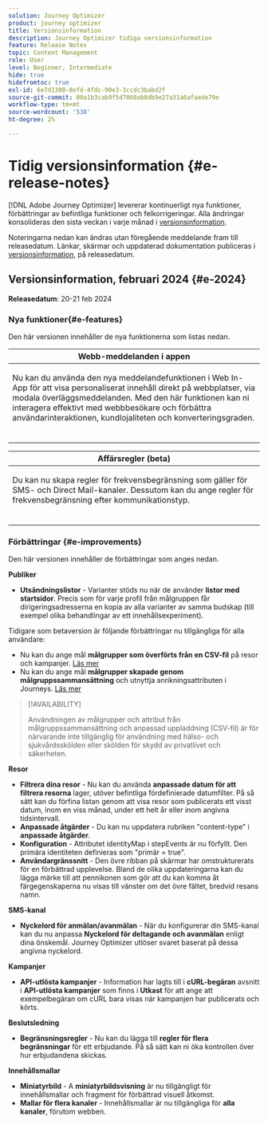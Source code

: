 ```yaml
---
solution: Journey Optimizer
product: journey optimizer
title: Versionsinformation
description: Journey Optimizer tidiga versionsinformation
feature: Release Notes
topic: Content Management
role: User
level: Beginner, Intermediate
hide: true
hidefromtoc: true
exl-id: 6e7d1300-8efd-4fdc-90e3-3ccdc3babd2f
source-git-commit: 00a1b3cab9f5d7060ab8db9e27a31a6afaede79e
workflow-type: tm+mt
source-wordcount: '538'
ht-degree: 2%

---
```


# Tidig versionsinformation {#e-release-notes}

[!DNL Adobe Journey Optimizer] levererar kontinuerligt nya funktioner, förbättringar av befintliga funktioner och felkorrigeringar. Alla ändringar konsolideras den sista veckan i varje månad i [versionsinformation](release-notes.md).

Noteringarna nedan kan ändras utan föregående meddelande fram till releasedatum. Länkar, skärmar och uppdaterad dokumentation publiceras i [versionsinformation](release-notes.md), på releasedatum.

## Versionsinformation, februari 2024 {#e-2024}

**Releasedatum**: 20-21 feb 2024

### Nya funktioner{#e-features}

Den här versionen innehåller de nya funktionerna som listas nedan.


<table>
<thead>
<tr>
<th><strong>Webb-meddelanden i appen</strong><br/></th>
</tr>
</thead>
<tbody>
<tr>
<td>
<p>Nu kan du använda den nya meddelandefunktionen i Web In-App för att visa personaliserat innehåll direkt på webbplatser, via modala överläggsmeddelanden. Med den här funktionen kan ni interagera effektivt med webbbesökare och förbättra användarinteraktionen, kundlojaliteten och konverteringsgraden.<br/><br/></p>
<!--img src="assets/do-not-localize/computed-attributes.gif"-->
</tr>
</tbody>
</table>


<table>
<thead>
<tr>
<th><strong>Affärsregler (beta)</strong><br/></th>
</tr>
</thead>
<tbody>
<tr>
<td>
<p>Du kan nu skapa regler för frekvensbegränsning som gäller för SMS- och Direct Mail-kanaler. Dessutom kan du ange regler för frekvensbegränsning efter kommunikationstyp.<br/><br/></p>
<!--img src="assets/do-not-localize/computed-attributes.gif"-->
</tr>
</tbody>
</table>



### Förbättringar {#e-improvements}

Den här versionen innehåller de förbättringar som anges nedan.

**Publiker**

* **Utsändningslistor** - Varianter stöds nu när de använder **listor med startsidor**. Precis som för varje profil från målgruppen får dirigeringsadresserna en kopia av alla varianter av samma budskap (till exempel olika behandlingar av ett innehållsexperiment).

Tidigare som betaversion är följande förbättringar nu tillgängliga för alla användare:

* Nu kan du ange mål **målgrupper som överförts från en CSV-fil** på resor och kampanjer. [Läs mer](../audience/about-audiences.md#segments-in-journey-optimizer)
* Nu kan du ange mål **målgrupper skapade genom målgruppssammansättning** och utnyttja anrikningsattributen i Journeys. [Läs mer](../building-journeys/read-audience.md)

>[!AVAILABILITY]
>
>Användningen av målgrupper och attribut från målgruppssammansättning och anpassad uppladdning (CSV-fil) är för närvarande inte tillgänglig för användning med hälso- och sjukvårdsskölden eller skölden för skydd av privatlivet och säkerheten.

**Resor**

* **Filtrera dina resor** - Nu kan du använda **anpassade datum för att filtrera resorna** lager, utöver befintliga fördefinierade datumfilter. På så sätt kan du förfina listan genom att visa resor som publicerats ett visst datum, inom en viss månad, under ett helt år eller inom angivna tidsintervall.
* **Anpassade åtgärder** - Du kan nu uppdatera rubriken &quot;content-type&quot; i **anpassade åtgärder**.
* **Konfiguration** - Attributet identityMap i stepEvents är nu förfyllt. Den primära identiteten definieras som &quot;primär = true&quot;.
* **Användargränssnitt** - Den övre ribban på skärmar har omstrukturerats för en förbättrad upplevelse. Bland de olika uppdateringarna kan du lägga märke till att pennikonen som gör att du kan komma åt färgegenskaperna nu visas till vänster om det övre fältet, bredvid resans namn.

**SMS-kanal**

* **Nyckelord för anmälan/avanmälan** - När du konfigurerar din SMS-kanal kan du nu anpassa **Nyckelord för deltagande och avanmälan** enligt dina önskemål. Journey Optimizer utlöser svaret baserat på dessa angivna nyckelord.

**Kampanjer**

* **API-utlösta kampanjer** - Information har lagts till i **cURL-begäran** avsnitt i **API-utlösta kampanjer** som finns i **Utkast** för att ange att exempelbegäran om cURL bara visas när kampanjen har publicerats och körts.

**Beslutsledning**

* **Begränsningsregler** - Nu kan du lägga till **regler för flera begränsningar** för ett erbjudande. På så sätt kan ni öka kontrollen över hur erbjudandena skickas.

**Innehållsmallar**

* **Miniatyrbild** - A **miniatyrbildsvisning** är nu tillgängligt för innehållsmallar och fragment för förbättrad visuell åtkomst.
* **Mallar för flera kanaler** - Innehållsmallar är nu tillgängliga för **alla kanaler**, förutom webben.